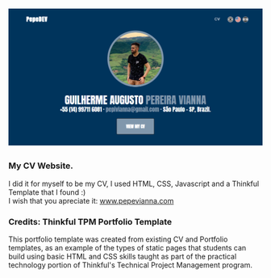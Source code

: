 # ![My Personal site](https://github.com/PepeVianna/My-Personal-Website-CV/blob/main/assets/img/mysite.png?raw=true)
### My CV Website.
I did it for myself to be my CV, I used HTML, CSS, Javascript and a Thinkful Template that I found :) <br>
I wish that you apreciate it: www.pepevianna.com


### Credits: Thinkful TPM Portfolio Template
This portfolio template was created from existing CV and Portfolio templates, as an example of the types of static pages that students can build using basic HTML and CSS skills taught as part of the practical technology portion of Thinkful's Technical Project Management program.
